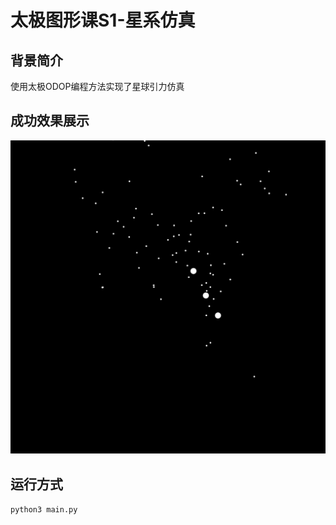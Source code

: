 # 太极图形课S1-星系仿真
## 背景简介
使用太极ODOP编程方法实现了星球引力仿真

## 成功效果展示
![demo](./data/demo.png)
## 

## 运行方式
 `python3 main.py`
